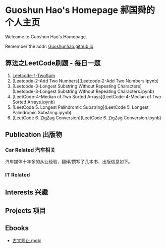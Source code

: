 # Guoshun Hao's Homepage 郝国舜的个人主页
Welcome to Guoshun Hao's Homepage.

Remember the addr: [Guoshunhao.github.io](https://Guoshunhao.github.io)

## 算法之LeetCode刷题 - 每日一题

1. [Leetcode-1-TwoSum](Leetcode-1-TwoSum.ipynb)
2. [Leetcode-2-Add Two Numbers](Leetcode-2-Add Two Numbers.ipynb)
3. [Leetcode-3-Longest Substring Without Repeating Characters](Leetcode-3-Longest Substring Without Repeating Characters.ipynb)
4. [LeetCode-4-Median of Two Sorted Arrays](LeetCode-4-Median of Two Sorted Arrays.ipynb)
5. [LeetCode 5. Longest Palindromic Substring](LeetCode 5. Longest Palindromic Substring.ipynb)
6. [LeetCode 6. ZigZag Conversion](LeetCode 6. ZigZag Conversion.ipynb)


## Publication 出版物

### Car Related 汽车相关

汽车媒体十年多的从业经验，翻译/撰写了几本书，出版信息如下。

### IT Related


## Interests 兴趣

## Projects 项目

## Ebooks

- [古文观止.mobi](./KindleEbooks/古文观止.mobi)

